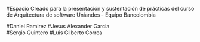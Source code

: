 #Espacio Creado para la presentación y sustentación de prácticas del curso de Arquitectura de software Uniandes - Equipo Bancolombia

#Daniel Ramirez
#Jesus Alexander Garcia  
#Sergio Quintero
#Luis Gilberto Correa
